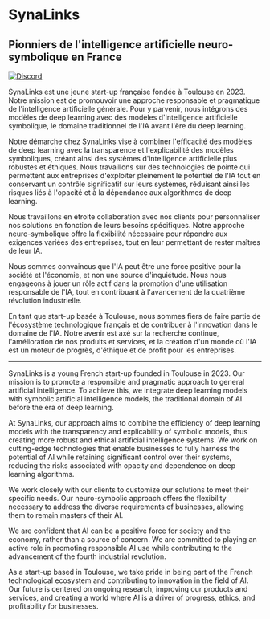 # SynaLinks
## Pionniers de l'intelligence artificielle neuro-symbolique en France
[![Discord](https://dcbadge.vercel.app/api/server/82nt97uXcM)](https://discord.gg/82nt97uXcM)

SynaLinks est une jeune start-up française fondée à Toulouse en 2023. Notre mission est de promouvoir une approche responsable et pragmatique de l'intelligence artificielle générale. Pour y parvenir, nous intégrons des modèles de deep learning avec des modèles d'intelligence artificielle symbolique, le domaine traditionnel de l'IA avant l'ère du deep learning.

Notre démarche chez SynaLinks vise à combiner l'efficacité des modèles de deep learning avec la transparence et l'explicabilité des modèles symboliques, créant ainsi des systèmes d'intelligence artificielle plus robustes et éthiques. Nous travaillons sur des technologies de pointe qui permettent aux entreprises d'exploiter pleinement le potentiel de l'IA tout en conservant un contrôle significatif sur leurs systèmes, réduisant ainsi les risques liés à l'opacité et à la dépendance aux algorithmes de deep learning.

Nous travaillons en étroite collaboration avec nos clients pour personnaliser nos solutions en fonction de leurs besoins spécifiques. Notre approche neuro-symbolique offre la flexibilité nécessaire pour répondre aux exigences variées des entreprises, tout en leur permettant de rester maîtres de leur IA.

Nous sommes convaincus que l'IA peut être une force positive pour la société et l'économie, et non une source d'inquiétude. Nous nous engageons à jouer un rôle actif dans la promotion d'une utilisation responsable de l'IA, tout en contribuant à l'avancement de la quatrième révolution industrielle.

En tant que start-up basée à Toulouse, nous sommes fiers de faire partie de l'écosystème technologique français et de contribuer à l'innovation dans le domaine de l'IA. Notre avenir est axé sur la recherche continue, l'amélioration de nos produits et services, et la création d'un monde où l'IA est un moteur de progrès, d'éthique et de profit pour les entreprises.

---

SynaLinks is a young French start-up founded in Toulouse in 2023. Our mission is to promote a responsible and pragmatic approach to general artificial intelligence. To achieve this, we integrate deep learning models with symbolic artificial intelligence models, the traditional domain of AI before the era of deep learning.

At SynaLinks, our approach aims to combine the efficiency of deep learning models with the transparency and explicability of symbolic models, thus creating more robust and ethical artificial intelligence systems. We work on cutting-edge technologies that enable businesses to fully harness the potential of AI while retaining significant control over their systems, reducing the risks associated with opacity and dependence on deep learning algorithms.

We work closely with our clients to customize our solutions to meet their specific needs. Our neuro-symbolic approach offers the flexibility necessary to address the diverse requirements of businesses, allowing them to remain masters of their AI.

We are confident that AI can be a positive force for society and the economy, rather than a source of concern. We are committed to playing an active role in promoting responsible AI use while contributing to the advancement of the fourth industrial revolution.

As a start-up based in Toulouse, we take pride in being part of the French technological ecosystem and contributing to innovation in the field of AI. Our future is centered on ongoing research, improving our products and services, and creating a world where AI is a driver of progress, ethics, and profitability for businesses.
